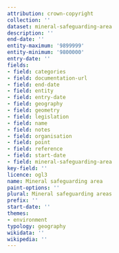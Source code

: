 ```yaml
---
attribution: crown-copyright
collection: ''
dataset: mineral-safeguarding-area
description: ''
end-date: ''
entity-maximum: '9899999'
entity-minimum: '9800000'
entry-date: ''
fields:
- field: categories
- field: documentation-url
- field: end-date
- field: entity
- field: entry-date
- field: geography
- field: geometry
- field: legislation
- field: name
- field: notes
- field: organisation
- field: point
- field: reference
- field: start-date
- field: mineral-safeguarding-area
key-field: ''
licence: ogl3
name: Mineral safeguarding area
paint-options: ''
plural: Mineral safeguarding areas
prefix: ''
start-date: ''
themes:
- environment
typology: geography
wikidata: ''
wikipedia: ''
---
```

